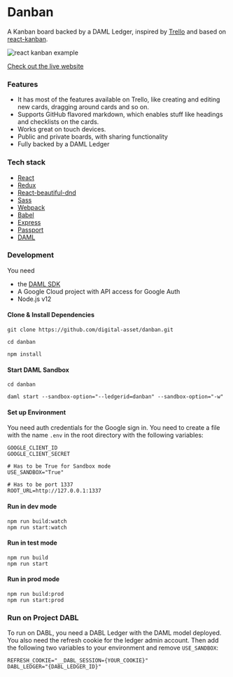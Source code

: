 <!-- Description: A Trello-like application built with React and Redux. Take a look at the live website:  -->

# Danban

A Kanban board backed by a DAML Ledger, inspired by [Trello](https://trello.com/home) and based on [react-kanban](https://github.com/markusenglund/react-kanban).

![react kanban example](https://github.com/digital-asset/danban/blob/master/example.gif?raw=true)

[Check out the live website](https://danban.daml.com)

### Features

* It has most of the features available on Trello, like creating and editing new cards, dragging around cards and so on.
* Supports GitHub flavored markdown, which enables stuff like headings and checklists on the cards.
* Works great on touch devices.
* Public and private boards, with sharing functionality
* Fully backed by a DAML Ledger

### Tech stack

* [React](https://github.com/facebook/react)
* [Redux](https://github.com/reactjs/redux)
* [React-beautiful-dnd](https://github.com/atlassian/react-beautiful-dnd)
* [Sass](https://github.com/sass/sass)
* [Webpack](https://github.com/webpack/webpack)
* [Babel](https://github.com/babel/babel)
* [Express](https://github.com/expressjs/express)
* [Passport](https://github.com/jaredhanson/passport)
* [DAML](https://daml.com)


### Development

You need

- the [DAML SDK](https://docs.daml.com/getting-started/installation.html)
- A Google Cloud project with API access for Google Auth
- Node.js v12

#### Clone & Install Dependencies

```shell
git clone https://github.com/digital-asset/danban.git

cd danban

npm install
```

#### Start DAML Sandbox

```shell
cd danban

daml start --sandbox-option="--ledgerid=danban" --sandbox-option="-w"
```

#### Set up Environment
You need auth credentials for the Google sign in. You need to create a file with the name `.env` in the root directory with the following variables:

```
GOOGLE_CLIENT_ID
GOOGLE_CLIENT_SECRET

# Has to be True for Sandbox mode
USE_SANDBOX="True"

# Has to be port 1337
ROOT_URL=http://127.0.0.1:1337

```

#### Run in dev mode

```shell
npm run build:watch
npm run start:watch
```

#### Run in test mode

```shell
npm run build
npm run start
```

#### Run in prod mode

```shell
npm run build:prod
npm run start:prod
```

### Run on Project DABL

To run on DABL, you need a DABL Ledger with the DAML model deployed. You also need the refresh cookie for the ledger admin account. Then add the following two
variables to your environment and remove `USE_SANDBOX`:

```shell
REFRESH_COOKIE="__DABL_SESSION={YOUR_COOKIE}"
DABL_LEDGER="{DABL_LEDGER_ID}"
```

